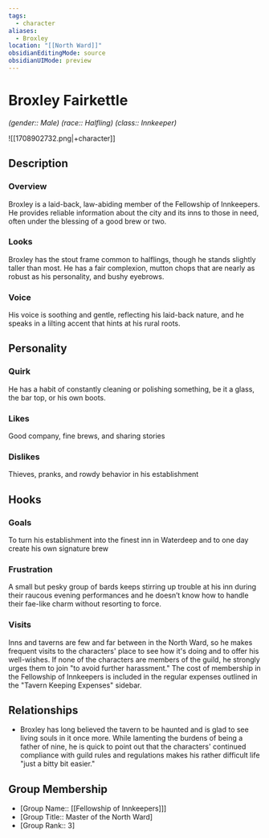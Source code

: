 ```yaml
---
tags:
  - character
aliases:
  - Broxley
location: "[[North Ward]]"
obsidianEditingMode: source
obsidianUIMode: preview
---
```


# Broxley Fairkettle

_(gender:: Male) (race:: Halfling) (class:: Innkeeper)_

![[1708902732.png|+character]]

## Description

### Overview

Broxley is a laid-back, law-abiding member of the Fellowship of Innkeepers. He provides reliable information about the city and its inns to those in need, often under the blessing of a good brew or two.

### Looks

Broxley has the stout frame common to halflings, though he stands slightly taller than most. He has a fair complexion, mutton chops that are nearly as robust as his personality, and bushy eyebrows.

### Voice

His voice is soothing and gentle, reflecting his laid-back nature, and he speaks in a lilting accent that hints at his rural roots.

## Personality

### Quirk

He has a habit of constantly cleaning or polishing something, be it a glass, the bar top, or his own boots.

### Likes

Good company, fine brews, and sharing stories

### Dislikes

Thieves, pranks, and rowdy behavior in his establishment

## Hooks

### Goals

To turn his establishment into the finest inn in Waterdeep and to one day create his own signature brew

### Frustration

A small but pesky group of bards keeps stirring up trouble at his inn during their raucous evening performances and he doesn’t know how to handle their fae-like charm without resorting to force.

### Visits

Inns and taverns are few and far between in the North Ward, so he makes frequent visits to the characters' place to see how it's doing and to offer his well-wishes. If none of the characters are members of the guild, he strongly urges them to join "to avoid further harassment." The cost of membership in the Fellowship of Innkeepers is included in the regular expenses outlined in the "Tavern Keeping Expenses" sidebar.

## Relationships

- Broxley has long believed the tavern to be haunted and is glad to see living souls in it once more. While lamenting the burdens of being a father of nine, he is quick to point out that the characters' continued compliance with guild rules and regulations makes his rather difficult life "just a bitty bit easier."

## Group Membership

- [Group Name:: [[Fellowship of Innkeepers]]]
- [Group Title:: Master of the North Ward]
- [Group Rank:: 3]
